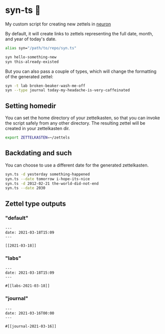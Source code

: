 # syn-ts 🧠

My custom script for creating new zettels in [neuron](https://neuron.zettel.page/)

By default, it will create links to zettels representing the full date, month, and year of today's date.

```sh
alias syn="/path/to/repo/syn.ts"

syn hello-something-new
syn this-already-existed
```

But you can also pass a couple of types, which will change the formatting of the generated zettel:

```sh
syn -t lab broken-beaker-wash-me-off
syn --type journal today-my-headache-is-very-caffeinated
```

## Setting homedir

You can set the home directory of your zettelkasten,
so that you can invoke the script safely from any other
directory.  The resulting zettel will be created in your
zettelkasten dir.

```sh
export ZETTELKASTEN=~/zettels
```

## Backdating and such

You can choose to use a different date for the generated
zettelkasten.

```sh
syn.ts -d yesterday something-happened
syn.ts --date tomorrow i-hope-its-nice
syn.ts -d 2012-02-21 the-world-did-not-end
syn.ts --date 2030
```

## Zettel type outputs

### "default"

```text
---
date: 2021-03-18T15:09
---

[[2021-03-18]]
```

### "labs"

```text
---
date: 2021-03-18T15:09
---

#[[labs-2021-03-18]]
```

### "journal"

```text
---
date: 2021-03-16T00:00
---

#[[journal-2021-03-16]]
```
